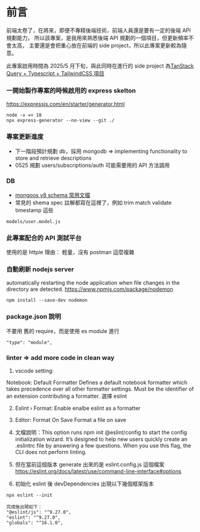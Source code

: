# 前言

前端太卷了，在將來，即便不專精後端技術，前端人員還是要有一定的後端 API 規劃能力，
所以該專案，是我用來熟悉後端 API 規劃的一個項目，但更新頻率不會太高，
主要還是會把重心放在前端的 side project，所以此專案更新較為隨意。

此專案啟用時間為 2025/5 月下旬，與此同時在進行的 side project 為[TanStack Query + Typescript + TailwindCSS 項目](https://github.com/Vic428-human/weather-app)

### 一開始製作專案的時候啟用的 express skelton

https://expressjs.com/en/starter/generator.html

```
node -v => 18
npx express-generator --no-view --git ./
```

### 專案更新進度

- 下一階段預計規劃 db，採用 mongodb => implementing functionality to store and retrieve descriptions
- 0525 規劃 users/subscriptions/auth 可能需要用的 API 方法調用

### DB

- [mongoos v8 schema 常用文檔](<https://mongoosejs.com/docs/api/schemastring.html#SchemaString.prototype.trim()>)
- 常見的 shema spec 註解都寫在這裡了，例如 trim match validate timestamp 這些

```
models/user.model.js
```

### 此專案配合的 API 測試平台

使用的是 httpie
理由： 輕量，沒有 postman 這麼複雜

### 自動刷新 nodejs server

automatically restarting the node application when file changes in the directory are detected.
https://www.npmjs.com/package/nodemon

```
npm install --save-dev nodemon
```

### package.json 說明

不要用 舊的 require，而是使用 es module 進行

```
"type": "module",
```

### linter => add more code in clean way

1. vscode setting:

Notebook: Default Formatter
Defines a default notebook formatter which takes precedence over all other formatter settings. Must be the identifier of an extension contributing a formatter.
選擇 eslint

2. Eslint › Format: Enable
   enalbe eslint as a formatter

3. Editor: Format On Save
   Format a file on save

4. 文檔說明：This option runs npm init @eslint/config to start the config initialization wizard. It’s designed to help new users quickly create an .eslintrc file by answering a few questions. When you use this flag, the CLI does not perform linting.

5. 但在當前這個版本 generate 出來的是 eslint.config.js 這個檔案
   https://eslint.org/docs/latest/use/command-line-interface#options

6. 初始化 eslint 後 devDependencies 出現以下幾個框架版本

```
npx eslint --init

完成後出現如下：
"@eslint/js": "^9.27.0",
"eslint": "^9.27.0",
"globals": "^16.1.0",

```

